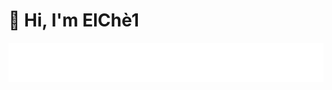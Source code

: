 <div algin="center">
<h1>👋 Hi, I'm ElChè1</h1>
<img src="https://raw.githubusercontent.com/ElChe1/ElChe1/d248aa62113b0758c39813b8d1e57b2f967f7140/name.svg" alt="ElChè1" />
</div>

